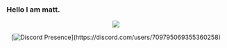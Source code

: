 ### Hello I am matt.

<div align="center" >
<table width="100%"> 
  
![](https://komarev.com/ghpvc/?username=matt3535)

[![Discord Presence](https://lanyard.cnrad.dev/api/709795069355360258?theme=light&bg=64afe1&animated=false&borderRadius=3px&idleMessage=Probably%20Offline.)](https://discord.com/users/709795069355360258)

  <div align="center" >
